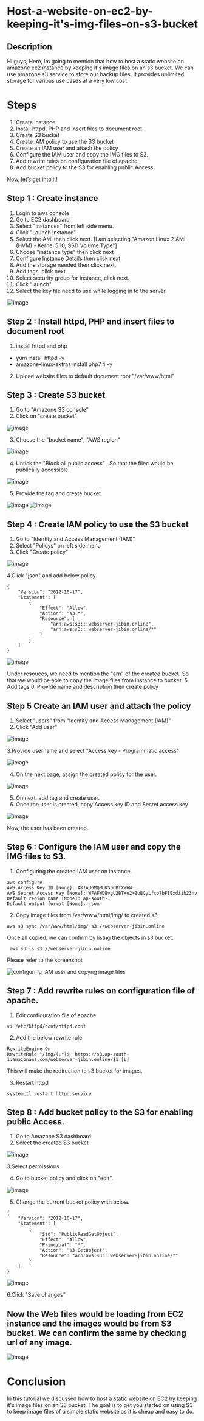 # Host-a-website-on-ec2-by-keeping-it's-img-files-on-s3-bucket
## Description
Hi guys,
Here, im going to mention that how to host a static website on amazone ec2 instance by keeping it's image files on an s3 bucket.
We can use amazone s3 service to store our backup files. It provides unlimited storage for various use cases at a very low cost.
# Steps
1. Create instance 
2. Install httpd, PHP and insert files to document root
3. Create S3 bucket
4. Create IAM policy to use the S3 bucket
5. Create an IAM user and attach the policy
6. Configure the IAM user and copy the IMG files to S3.
7. Add rewrite rules on configuration file of apache.
8. Add bucket policy to the S3 for enabling public Access.


Now, let’s get into it!

## Step 1 : Create instance
1. Login to aws console
2. Go to EC2 dashboard
3. Select "instances" from left side menu.
4. Click "Launch instance"
5. Select the AMI then click next. [I am selecting "Amazon Linux 2 AMI (HVM) - Kernel 5.10, SSD Volume Type"]
6. Choose "instance type" then click next
7.  Configure Instance Details then click next.
8.  Add the storage needed then click next.
9.  Add tags, click next
10.  Select security group for instance, click next.
11.  Click "launch".
12.  Select the key file need to use while logging in to the server.

  ![image](https://user-images.githubusercontent.com/100774483/158379207-0619b564-9ab7-43f0-a523-794d2f9d9604.png)

## Step 2 : Install httpd, PHP and insert files to document root
1. install httpd and php 
  * yum install httpd -y
  * amazone-linux-extras install php7.4 -y
2. Upload website files to default document root "/var/www/html"  

## Step 3 : Create S3 bucket
1. Go to "Amazone S3 console"
2. Click on "create bucket"

 ![image](https://user-images.githubusercontent.com/100774483/158382362-91ae353b-6454-493d-b542-0e1b69a13dfa.png)

3. Choose the "bucket name", "AWS region"

 ![image](https://user-images.githubusercontent.com/100774483/158382812-35b58534-4915-4365-96ed-27a2eb8bac6f.png)

4. Untick the "Block all public access" , So that the filec would be publically accessible.

 ![image](https://user-images.githubusercontent.com/100774483/158383364-39f2dd02-e8bf-4b39-8e53-3622ae4ede41.png)

5. Provide the tag and create bucket.

 ![image](https://user-images.githubusercontent.com/100774483/158383556-60036dd5-0605-439d-8402-94002e3ece83.png)
 ![image](https://user-images.githubusercontent.com/100774483/158383671-974f895c-b442-4021-a540-edb55534db4b.png)

## Step 4 : Create IAM policy to use the S3 bucket

1. Go to "Identity and Access Management (IAM)"
2. Select "Policys" on left side menu
3. Click "Create policy"

![image](https://user-images.githubusercontent.com/100774483/158384740-b9bce9e9-19af-411b-b9c8-9642ce978e69.png)

4.Click "json" and add below policy.

~~~
{
    "Version": "2012-10-17",
    "Statement": [
        {
            "Effect": "Allow",
            "Action": "s3:*",
            "Resource": [
                "arn:aws:s3:::webserver-jibin.online",
                "arn:aws:s3:::webserver-jibin.online/*"
            ]
        }
    ]
}
~~~

![image](https://user-images.githubusercontent.com/100774483/158386962-c1210be2-040d-4011-bb07-8ca5ad105724.png)

Under resouces, we need to mention the "arn" of the created bucket. So that we would be able to copy the image files from instance to bucket.
5. Add tags
6. Provide name and description then create policy

## Step 5 Create an IAM user and attach the policy

1. Select "users" from "Identity and Access Management (IAM)"
2. Click "Add user"

![image](https://user-images.githubusercontent.com/100774483/158387976-3b863429-0aaf-4b5a-b0d7-b7dd09208f31.png)

3.Provide username and select "Access key - Programmatic access"

![image](https://user-images.githubusercontent.com/100774483/158388352-7124ce71-8951-4793-b519-0ae5a8458c0c.png)

4. On the next page, assign the created policy for the user.

![image](https://user-images.githubusercontent.com/100774483/158388667-04cf76fe-c3b0-4298-9f37-3be69c7533ef.png)

5. On next, add tag and create user.
6. Once the user is created, copy Access key ID and  Secret access key

![image](https://user-images.githubusercontent.com/100774483/158389197-51736c38-fd89-474b-95c5-9b79b3603338.png)

Now, the user has been created. 

## Step 6 : Configure the IAM user and copy the IMG files to S3.

1. Configuring the created IAM user on instance.

~~~
aws configure
AWS Access Key ID [None]: AKIAUGMQMUKSD6BTXW6W
AWS Secret Access Key [None]: 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
Default region name [None]: ap-south-1
Default output format [None]: json
~~~

2. Copy image files from /var/www/html/img/ to created s3 

~~~
aws s3 sync /var/www/html/img/ s3://webserver-jibin.online
~~~

Once all copied, we can confirm by listng the objects in s3 bucket.

~~~
 aws s3 ls s3://webserver-jibin.online
~~~

Please refer to the screenshot

![configuring IAM user and copyng image files](https://user-images.githubusercontent.com/100774483/158391605-513528b9-41d7-46f6-9332-de05b802b293.JPG)


## Step 7 : Add rewrite rules on configuration file of apache.

1. Edit configuration file of apache

~~~
vi /etc/httpd/conf/httpd.conf
~~~

2. Add the below rewrite rule

~~~
RewriteEngine On
RewriteRule ^/img/(.*)$  https://s3.ap-south-1.amazonaws.com/webserver-jibin.online/$1 [L]
~~~

This will make the redirection to s3 bucket for images.

3. Restart httpd

~~~
systemctl restart httpd.service
~~~


 ## Step 8 : Add bucket policy to the S3 for enabling public Access.
 
 
 1. Go to Amazone S3 dashboard
 2. Select the created S3 bucket
 
 ![image](https://user-images.githubusercontent.com/100774483/158427418-f34baab9-e57e-4043-b351-4a115937ee43.png)
 
 3.Select permissions
 
 4. Go to bucket policy and click on "edit".
 
 ![image](https://user-images.githubusercontent.com/100774483/158427690-07266872-e21a-46d8-aa42-4dd1dd04e0a4.png)

5. Change the current bucket policy with below.

~~~
{
	"Version": "2012-10-17",
	"Statement": [
		{
			"Sid": "PublicReadGetObject",
			"Effect": "Allow",
			"Principal": "*",
			"Action": "s3:GetObject",
			"Resource": "arn:aws:s3:::webserver-jibin.online/*"
		}
	]
}
~~~

![image](https://user-images.githubusercontent.com/100774483/158427978-b02583e8-f876-4ffb-b325-d32b8edb49f3.png)

6.Click "Save changes"

## Now the Web files would be loading from EC2 instance and the images would be from S3 bucket. We can confirm the same by checking url of any image.

![image](https://user-images.githubusercontent.com/100774483/158430970-eb1dfa7f-55f7-4b59-a1fc-dc72b7421811.png)


# Conclusion

In this tutorial we discussed how to host a static website on EC2 by keeping it's image files on an S3 bucket. The goal is to get you started on using S3 to keep image files of a simple static website as it is cheap and easy to do.


